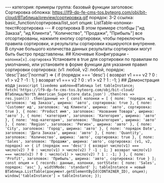 --- категория: примеры группа: базовый функции заголовок: Сортировка обложка: https://lf9-dp-fe-cms-tos.byteorg.com/obj/bit-cloud/ВТаблица/preview/сортировка.gif порядок: 3-2 ссылка: basic_function/сортировка/list_sort опция: ListTable-колонки-текст#сортировка --- # сортировка В этом примере столбцы ["ид Заказа", "ид Клиента", "Количество", "Продажи", "Прибыль"] все отсортированы, нажмите кнопку сортировки, чтобы переключить правила сортировки, и результаты сортировки кэшируются внутренне. В случае большого количества данных результаты сортировки могут быть быстро представлены. ## Ключевые Конфигурации - `колонки[x].сортировка` Установите в true для сортировки по правилам по умолчанию, или установите в форме функции для указания правил сортировки сортировка: (v1: любой, v2: любой, порядок: 'desc'|'asc'|'normal') => { if (порядок === 'desc') { возврат v1 === v2 ? 0 : v1 > v2 ? -1 : 1; } возврат v1 === v2 ? 0 : v1 > v2 ? 1 : -1; } ## Демонстрация кода ```javascript livedemo шаблон=ВТаблица let tableInstance; fetch('https://lf9-dp-fe-cms-tos.byteorg.com/obj/bit-cloud/ВТаблица/North_American_Superstore_data.json') .then(res => res.json()) .then(данные => { const колонки = [ { поле: 'порядок ид', заголовок: 'ид Заказа', ширина: 'авто', сортировка: true }, { поле: 'Customer ид', заголовок: 'ид Клиента', ширина: 'авто', сортировка: true }, { поле: 'Product имя', заголовок: 'Название Товара', ширина: 'авто' }, { поле: 'категория', заголовок: 'Категория', ширина: 'авто' }, { поле: 'под-категория', заголовок: 'Подкатегория', ширина: 'авто' }, { поле: 'Region', заголовок: 'Регион', ширина: 'авто' }, { поле: 'City', заголовок: 'Город', ширина: 'авто' }, { поле: 'порядок Date', заголовок: 'Дата Заказа', ширина: 'авто' }, { поле: 'Quantity', заголовок: 'Количество', ширина: 'авто', сортировка: true }, { поле: 'Sales', заголовок: 'Продажи', ширина: 'авто', сортировка: (v1, v2, порядок) => { if (порядок === 'desc') { возврат число(v1) === число(v2) ? 0 : число(v1) > число(v2) ? -1 : 1; } возврат число(v1) === число(v2) ? 0 : число(v1) > число(v2) ? 1 : -1; } }, { поле: 'Profit', заголовок: 'Прибыль', ширина: 'авто', сортировка: true } ]; const опция = { records: данные, колонки, sortState: { поле: 'Sales', порядок: 'asc' }, widthMode: 'standard' }; tableInstance = новый ВТаблица.ListTable(документ.getElementById(CONTAINER_ID), опция); window['tableInstance'] = tableInstance; }); ``` 